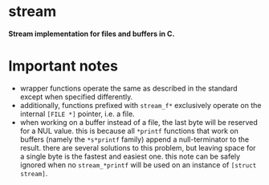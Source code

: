 # stream
**Stream implementation for files and buffers in C.**

# Important notes
* wrapper functions operate the same as described in the standard
    except when specified differently.
* additionally, functions prefixed with `stream_f*` exclusively
    operate on the internal `[FILE *]` pointer, i.e. a file.
* when working on a buffer instead of a file, the last byte will
    be reserved for a NUL value. this is because all `*printf` functions
    that work on buffers (namely the `*s*printf` family) append a
    null-terminator to the result. there are several solutions to this
    problem, but leaving space for a single byte is the fastest and
    easiest one. this note can be safely ignored when no `stream_*printf`
    will be used on an instance of `[struct stream]`.
